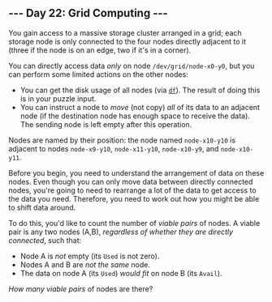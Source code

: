 ## \--- Day 22: Grid Computing ---

You gain access to a massive storage cluster arranged in a grid; each
storage node is only connected to the four nodes directly adjacent to it
(three if the node is on an edge, two if it's in a corner).

You can directly access data *only* on node `/dev/grid/node-x0-y0`, but
you can perform some limited actions on the other nodes:

  - You can get the disk usage of all nodes (via
    [`df`](https://en.wikipedia.org/wiki/Df_\(Unix\)#Example)). The
    result of doing this is in your puzzle input.
  - You can instruct a node to *move* (not copy) *all* of its data to an
    adjacent node (if the destination node has enough space to receive
    the data). The sending node is left empty after this operation.

Nodes are named by their position: the node named `node-x10-y10` is
adjacent to nodes `node-x9-y10`, `node-x11-y10`, `node-x10-y9`, and
`node-x10-y11`.

Before you begin, you need to understand the arrangement of data on
these nodes. Even though you can only move data between directly
connected nodes, you're going to need to rearrange a lot of the data to
get access to the data you need. Therefore, you need to work out how you
might be able to shift data around.

To do this, you'd like to count the number of *viable pairs* of nodes. A
viable pair is any two nodes (A,B), *regardless of whether they are
directly connected*, such that:

  - Node A is *not* empty (its `Used` is not zero).
  - Nodes A and B are *not the same* node.
  - The data on node A (its `Used`) *would fit* on node B (its `Avail`).

*How many viable pairs* of nodes are there?
